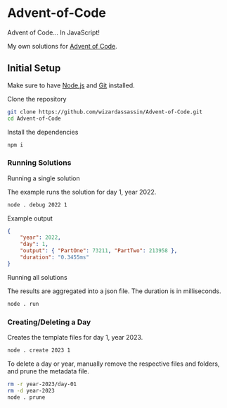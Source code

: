 # Advent-of-Code

Advent of Code... In JavaScript!

My own solutions for [Advent of Code](https://adventofcode.com/).

## Initial Setup

Make sure to have [Node.js](https://nodejs.org/) and [Git](https://git-scm.com/) installed.

Clone the repository

```bash
git clone https://github.com/wizardassassin/Advent-of-Code.git
cd Advent-of-Code
```

Install the dependencies

```bash
npm i
```

### Running Solutions

Running a single solution

The example runs the solution for day 1, year 2022.

```bash
node . debug 2022 1
```

Example output

```json
{
    "year": 2022,
    "day": 1,
    "output": { "PartOne": 73211, "PartTwo": 213958 },
    "duration": "0.3455ms"
}
```

Running all solutions

The results are aggregated into a json file. The duration is in milliseconds.

```bash
node . run
```

### Creating/Deleting a Day

Creates the template files for day 1, year 2023.

```bash
node . create 2023 1
```

To delete a day or year, manually remove the respective files and folders, and prune the metadata file.

```bash
rm -r year-2023/day-01
rm -d year-2023
node . prune
```
